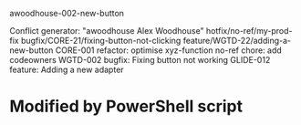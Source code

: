 awoodhouse-002-new-button

Conflict generator:
"awoodhouse Alex Woodhouse"   hotfix/no-ref/my-prod-fix bugfix/CORE-21/fixing-button-not-clicking feature/WGTD-22/adding-a-new-button  CORE-001 refactor: optimise xyz-function no-ref chore: add codeowners WGTD-002 bugfix: Fixing button not working GLIDE-012 feature: Adding a new adapter
# Modified by PowerShell script
